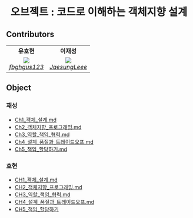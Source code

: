 <h1 align="center">오브젝트 : 코드로 이해하는 객체지향 설계</h1>



## Contributors
<table>
    <tr align="center">
        <td><B>유호현<B></td>
        <td><B>이재성<B></td>
    </tr>
    <tr align="center">
        <td>
          <img src="https://github.com/fbghgus123.png?size=100">
            <br>
            <a href="https://github.com/fbghgus123"><I>fbghgus123</I></a>
        </td>
        <td>
            <img src="https://github.com/JaesungLeee.png?size=100">
            <br>
            <a href="https://github.com/JaesungLeee"><I>JaesungLeee</I></a>
        </td>
    </tr>
</table>



## Object
### 재성
- [Ch1_객체_설계.md](https://github.com/Mash-Up-Android/object-kotlin/tree/main/docs/Object/재성/Ch1_객체_설계.md)
- [Ch2_객체지향_프로그래밍.md](https://github.com/Mash-Up-Android/object-kotlin/tree/main/docs/Object/재성/Ch2_객체지향_프로그래밍.md)
- [Ch3_역할_책임_협력.md](https://github.com/Mash-Up-Android/object-kotlin/tree/main/docs/Object/재성/Ch3_역할_책임_협력.md)
- [Ch4_설계_품질과_트레이드오프.md](https://github.com/Mash-Up-Android/object-kotlin/tree/main/docs/Object/재성/Ch4_설계_품질과_트레이드오프.md)
- [Ch5_책임_할당하기.md](https://github.com/Mash-Up-Android/object-kotlin/tree/main/docs/Object/재성/Ch5_책임_할당하기.md)
### 호현
- [CH1_객체_설계.md](https://github.com/Mash-Up-Android/object-kotlin/tree/main/docs/Object/호현/CH1_객체_설계.md)
- [CH2_객체지향_프로그래밍.md](https://github.com/Mash-Up-Android/object-kotlin/tree/main/docs/Object/호현/CH2_객체지향_프로그래밍.md)
- [CH3_역할_책임_협력.md](https://github.com/Mash-Up-Android/object-kotlin/tree/main/docs/Object/호현/CH3_역할_책임_협력.md)
- [CH4_설계_품질과_트레이드오프.md](https://github.com/Mash-Up-Android/object-kotlin/tree/main/docs/Object/호현/CH4_설계_품질과_트레이드오프.md)
- [CH5_책임_할당하기](https://github.com/Mash-Up-Android/object-kotlin/blob/main/docs/Object/%ED%98%B8%ED%98%84/CH5_%EC%B1%85%EC%9E%84_%ED%95%A0%EB%8B%B9%ED%95%98%EA%B8%B0.md)


